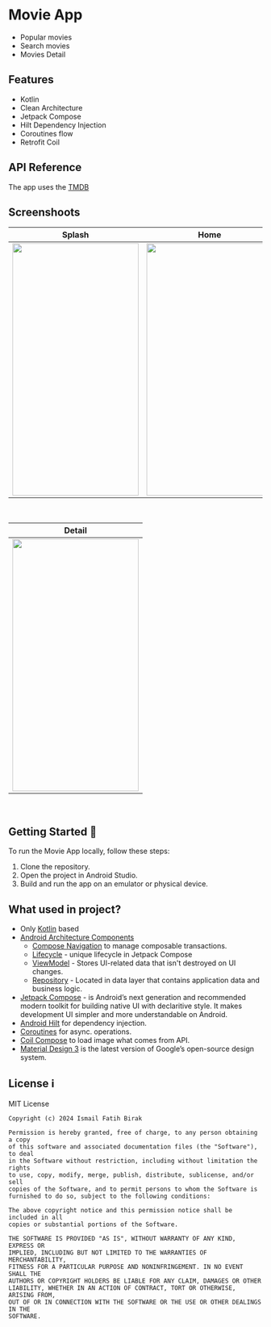 # Movie App
- Popular movies
- Search movies
- Movies Detail
## Features 

- Kotlin 
- Clean Architecture
- Jetpack Compose
- Hilt Dependency Injection
- Coroutines flow
- Retrofit Coil
## API Reference 

The app uses the [TMDB](https://developer.themoviedb.org/reference/intro/getting-started) 

## Screenshoots
| Splash | Home | Search |   
| ------ | ---- | ---- | 
|<img src="https://i.imgur.com/jqQQ3zO.png" width="250" height="500"/>|<img src="https://i.imgur.com/f75BxRw.gif" width="250" height="500"/>|<img src="https://i.imgur.com/F4ZckCx.gif" width="250" height="500"/>
</br>

| Detail | 
| --- | 
|<img src="https://i.imgur.com/NjSq9xi.png" width="250" height="500"/>|


</br>






## Getting Started 🚀

To run the Movie App locally, follow these steps:

1. Clone the repository.
2. Open the project in Android Studio.
3. Build and run the app on an emulator or physical device.

## What used in project?
- Only [Kotlin](https://kotlinlang.org/) based
- [Android Architecture Components](https://developer.android.com/topic/libraries/architecture)
  - [Compose Navigation](https://developer.android.com/jetpack/compose/navigation) to manage composable transactions.
  - [Lifecycle](https://developer.android.com/topic/libraries/architecture/lifecycle) - unique lifecycle in Jetpack Compose
  - [ViewModel](https://developer.android.com/topic/libraries/architecture/viewmodel) - Stores UI-related data that isn't destroyed on UI changes. 
  - [Repository](https://developer.android.com/topic/architecture/data-layer) - Located in data layer that contains application data and business logic.
- [Jetpack Compose](https://developer.android.com/jetpack/compose) - is Android’s next generation and recommended modern toolkit for building native UI with declaritive style. It makes development UI simpler and more understandable on Android.
- [Android Hilt](https://developer.android.com/training/dependency-injection/hilt-android) for dependency injection.
- [Coroutines](https://github.com/Kotlin/kotlinx.coroutines) for async. operations.
- [Coil Compose](https://coil-kt.github.io/coil/compose/) to load image what comes from API.
- [Material Design 3](https://m3.material.io/) is the latest version of Google’s open-source design system.

## License ℹ️
MIT License
```
Copyright (c) 2024 Ismail Fatih Birak

Permission is hereby granted, free of charge, to any person obtaining a copy
of this software and associated documentation files (the "Software"), to deal
in the Software without restriction, including without limitation the rights
to use, copy, modify, merge, publish, distribute, sublicense, and/or sell
copies of the Software, and to permit persons to whom the Software is
furnished to do so, subject to the following conditions:

The above copyright notice and this permission notice shall be included in all
copies or substantial portions of the Software.

THE SOFTWARE IS PROVIDED "AS IS", WITHOUT WARRANTY OF ANY KIND, EXPRESS OR
IMPLIED, INCLUDING BUT NOT LIMITED TO THE WARRANTIES OF MERCHANTABILITY,
FITNESS FOR A PARTICULAR PURPOSE AND NONINFRINGEMENT. IN NO EVENT SHALL THE
AUTHORS OR COPYRIGHT HOLDERS BE LIABLE FOR ANY CLAIM, DAMAGES OR OTHER
LIABILITY, WHETHER IN AN ACTION OF CONTRACT, TORT OR OTHERWISE, ARISING FROM,
OUT OF OR IN CONNECTION WITH THE SOFTWARE OR THE USE OR OTHER DEALINGS IN THE
SOFTWARE.
```

